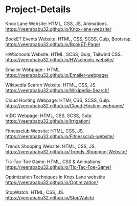 # Project-Details
Knox Lane Website: HTML, CSS, JS, Animations.                                                                                                                             
https://veerababu32.github.io/Knox-lane-website/

BookET Events Website: HTML, CSS, SCSS, Gulp, Bootsrap.                                                                 
https://veerababu32.github.io/BookET-Page/

HWSchools Website: HTML, SCSS, Gulp, Tailwind CSS.                                                                                                                
https://veerababu32.github.io/HWschools-website/                                                                         
                   
Emailer Webpage:- HTML                                                                                                                                                 
https://veerababu32.github.io/Emailer-webpage/

Wikipedia Search Website: HTML, CSS, JS.                                                                                                                               
https://veerababu32.github.io/Wikipedia-Search/

Cloud Hosting Webpage: HTMl, CSS, SCSS, Gulp.                                                                                                                          
https://veerababu32.github.io/Cloud-Hosting-webpage/

VIDC Webpage: HTML, CSS, SCSS, Gulp.                                                                                                                                   
https://veerababu32.github.io/Irrigation/

Fitnessclub Website: HTML, CSS, JS.                                                                                                                            
https://veerababu32.github.io/Fitnessclub-website/

Trends Shopping Website: HTML, CSS, JS.                                                                                                                                 
https://veerababu32.github.io/Trends-Shopping-Website/

Tic-Tac-Toe Game: HTML, CSS & Animations.                                                                                                                               
https://veerababu32.github.io/Tic-Tac-Toe-Game/

Optimization Techniques in Knox Lane webstite                                                                         
https://veerababu32.github.io/Optimization/

StopWatch: HTML, CSS, JS.                                          
https://veerababu32.github.io/StopWatch/
